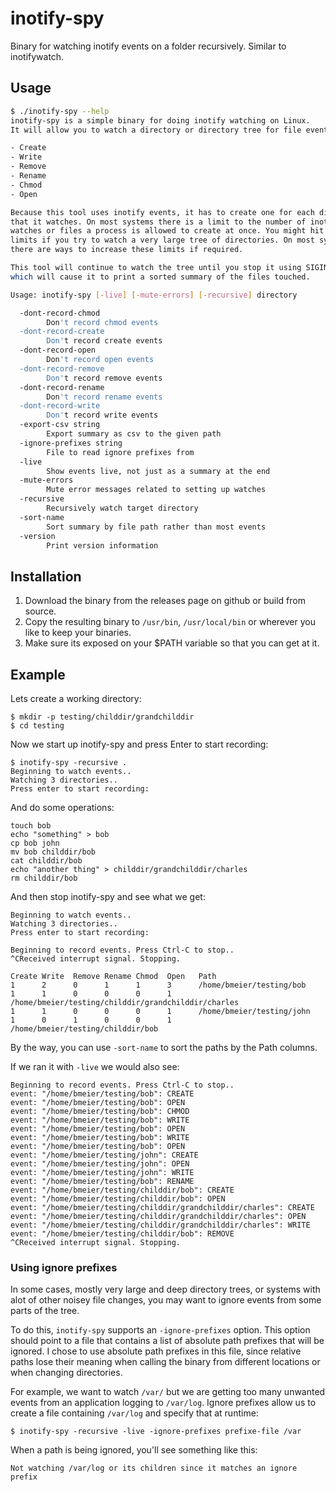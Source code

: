# inotify-spy

Binary for watching inotify events on a folder recursively. Similar to inotifywatch.

## Usage

```bash
$ ./inotify-spy --help
inotify-spy is a simple binary for doing inotify watching on Linux.
It will allow you to watch a directory or directory tree for file events:

- Create
- Write
- Remove
- Rename
- Chmod
- Open

Because this tool uses inotify events, it has to create one for each directory
that it watches. On most systems there is a limit to the number of inotify
watches or files a process is allowed to create at once. You might hit these
limits if you try to watch a very large tree of directories. On most systems
there are ways to increase these limits if required.

This tool will continue to watch the tree until you stop it using SIGINT (Ctrl-C)
which will cause it to print a sorted summary of the files touched.

Usage: inotify-spy [-live] [-mute-errors] [-recursive] directory

  -dont-record-chmod
        Don't record chmod events
  -dont-record-create
        Don't record create events
  -dont-record-open
        Don't record open events
  -dont-record-remove
        Don't record remove events
  -dont-record-rename
        Don't record rename events
  -dont-record-write
        Don't record write events
  -export-csv string
        Export summary as csv to the given path
  -ignore-prefixes string
        File to read ignore prefixes from
  -live
        Show events live, not just as a summary at the end
  -mute-errors
        Mute error messages related to setting up watches
  -recursive
        Recursively watch target directory
  -sort-name
        Sort summary by file path rather than most events
  -version
        Print version information
```

## Installation

1. Download the binary from the releases page on github or build from source.
2. Copy the resulting binary to `/usr/bin`, `/usr/local/bin` or wherever you
    like to keep your binaries.
3. Make sure its exposed on your $PATH variable so that you can get at it.

## Example

Lets create a working directory:

```
$ mkdir -p testing/childdir/grandchilddir
$ cd testing
```

Now we start up inotify-spy and press Enter to start recording:

```
$ inotify-spy -recursive .
Beginning to watch events..
Watching 3 directories..
Press enter to start recording:

```

And do some operations:

```
touch bob
echo "something" > bob
cp bob john
mv bob childdir/bob
cat childdir/bob
echo "another thing" > childdir/grandchilddir/charles
rm childdir/bob
```

And then stop inotify-spy and see what we get:

```
Beginning to watch events..
Watching 3 directories..
Press enter to start recording:

Beginning to record events. Press Ctrl-C to stop..
^CReceived interrupt signal. Stopping.

Create Write  Remove Rename Chmod  Open   Path
1      2      0      1      1      3      /home/bmeier/testing/bob
1      1      0      0      0      1      /home/bmeier/testing/childdir/grandchilddir/charles
1      1      0      0      0      1      /home/bmeier/testing/john
1      0      1      0      0      1      /home/bmeier/testing/childdir/bob
```

By the way, you can use `-sort-name` to sort the paths by the Path columns.

If we ran it with `-live` we would also see:

```
Beginning to record events. Press Ctrl-C to stop..
event: "/home/bmeier/testing/bob": CREATE
event: "/home/bmeier/testing/bob": OPEN
event: "/home/bmeier/testing/bob": CHMOD
event: "/home/bmeier/testing/bob": WRITE
event: "/home/bmeier/testing/bob": OPEN
event: "/home/bmeier/testing/bob": WRITE
event: "/home/bmeier/testing/bob": OPEN
event: "/home/bmeier/testing/john": CREATE
event: "/home/bmeier/testing/john": OPEN
event: "/home/bmeier/testing/john": WRITE
event: "/home/bmeier/testing/bob": RENAME
event: "/home/bmeier/testing/childdir/bob": CREATE
event: "/home/bmeier/testing/childdir/bob": OPEN
event: "/home/bmeier/testing/childdir/grandchilddir/charles": CREATE
event: "/home/bmeier/testing/childdir/grandchilddir/charles": OPEN
event: "/home/bmeier/testing/childdir/grandchilddir/charles": WRITE
event: "/home/bmeier/testing/childdir/bob": REMOVE
^CReceived interrupt signal. Stopping.
```

### Using ignore prefixes

In some cases, mostly very large and deep directory trees, or systems with
alot of other noisey file changes, you may want to ignore events from some
parts of the tree.

To do this, `inotify-spy` supports an `-ignore-prefixes` option. This option
should point to a file that contains a list of absolute path prefixes that will
be ignored. I chose to use absolute path prefixes in this file, since relative
paths lose their meaning when calling the binary from different locations or
when changing directories.

For example, we want to watch `/var/` but we are getting too many unwanted
events from an application logging to `/var/log`. Ignore prefixes allow us
to create a file containing `/var/log` and specify that at runtime:

```
$ inotify-spy -recursive -live -ignore-prefixes prefixe-file /var
```

When a path is being ignored, you'll see something like this:

```
Not watching /var/log or its children since it matches an ignore prefix
```
